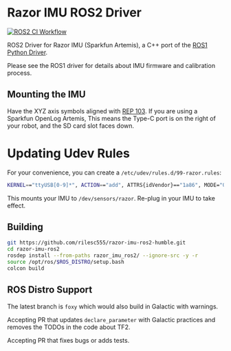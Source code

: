 # Razor IMU ROS2 Driver

[![ROS2 CI Workflow](https://github.com/airacingtech/razor-imu-ros2/actions/workflows/ros2-ci.yml/badge.svg?branch=foxy)](https://github.com/airacingtech/razor-imu-ros2/actions/workflows/ros2-ci.yml)

ROS2 Driver for Razor IMU (Sparkfun Artemis), a C++ port of the [ROS1 Python Driver](https://github.com/ENSTABretagneRobotics/razor_imu_9dof.git).

Please see the ROS1 driver for details about IMU firmware and calibration process.

## Mounting the IMU

Have the XYZ axis symbols aligned with [REP 103](https://www.ros.org/reps/rep-0103.html). If you are using a Sparkfun OpenLog Artemis, This means the Type-C port is on the right of your robot, and the SD card slot faces down.

# Updating Udev Rules

For your convenience, you can create a `/etc/udev/rules.d/99-razor.rules`:

```bash
KERNEL=="ttyUSB[0-9]*", ACTION=="add", ATTRS{idVendor}=="1a86", MODE="0666", GROUP="dialout", SYMLINK+="sensors/razor"
```

This mounts your IMU to `/dev/sensors/razor`. Re-plug in your IMU to take effect. 

## Building

```bash
git https://github.com/rilesc555/razor-imu-ros2-humble.git
cd razor-imu-ros2
rosdep install --from-paths razor_imu_ros2/ --ignore-src -y -r
source /opt/ros/$ROS_DISTRO/setup.bash
colcon build
```

## ROS Distro Support

The latest branch is `foxy` which would also build in Galactic with warnings.

Accepting PR that updates `declare_parameter` with Galactic practices and removes the TODOs in the code about TF2.

Accepting PR that fixes bugs or adds tests.
